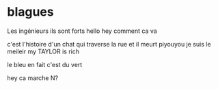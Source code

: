 # blagues
Les ingénieurs ils sont forts
hello
hey comment ca va

c'est l'histoire d'un chat qui traverse la rue et il meurt
piyouyou
je suis le meileir
my TAYLOR is rich

le bleu en fait c'est du vert

hey ca marche N?
